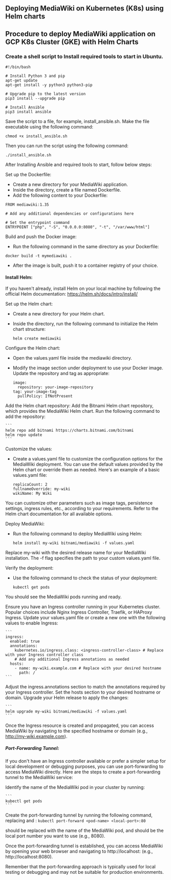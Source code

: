 ## Deploying MediaWiki on Kubernetes (K8s) using Helm charts

## Procedure to deploy MediaWiki application on GCP K8s Cluster (GKE) with Helm Charts

### Create a shell script to Install required tools to start in Ubuntu.

```
#!/bin/bash

# Install Python 3 and pip
apt-get update
apt-get install -y python3 python3-pip

# Upgrade pip to the latest version
pip3 install --upgrade pip

# Install Ansible
pip3 install ansible
```
Save the script to a file, for example, install_ansible.sh. Make the file executable using the following command:

```
chmod +x install_ansible.sh
```
Then you can run the script using the following command:

```
./install_ansible.sh
```
After Installing Ansible and required tools to start, follow below steps:

Set up the Dockerfile:
  - Create a new directory for your MediaWiki application.
  - Inside the directory, create a file named Dockerfile.
  - Add the following content to your Dockerfile:

```
FROM mediawiki:1.35

# Add any additional dependencies or configurations here

# Set the entrypoint command
ENTRYPOINT ["php", "-S", "0.0.0.0:8080", "-t", "/var/www/html"]
```

Build and push the Docker image:
  - Run the following command in the same directory as your Dockerfile:

```
docker build -t mymediawiki .
```
  - After the image is built, push it to a container registry of your choice.

#### Install Helm: 
If you haven't already, install Helm on your local machine by following the official Helm documentation: https://helm.sh/docs/intro/install/

Set up the Helm chart:
  - Create a new directory for your Helm chart.
  - Inside the directory, run the following command to initialize the Helm chart structure:

    ```
    helm create mediawiki
    ```

Configure the Helm chart:
  - Open the values.yaml file inside the mediawiki directory.
  - Modify the image section under deployment to use your Docker image. Update the repository and tag as appropriate:

    ```
    image:
      repository: your-image-repository
    tag: your-image-tag
      pullPolicy: IfNotPresent
    ```

Add the Helm chart repository: Add the Bitnami Helm chart repository, which provides the MediaWiki Helm chart. Run the following command to add the repository:

    ```
    helm repo add bitnami https://charts.bitnami.com/bitnami
    helm repo update
    ```
Customize the values: 
  - Create a values.yaml file to customize the configuration options for the MediaWiki deployment. You can use the default values provided by the Helm chart or override them as needed. Here's an example of a basic values.yaml file:

    ```
    replicaCount: 2
    fullnameOverride: my-wiki
    wikiName: My Wiki
    ```
You can customize other parameters such as image tags, persistence settings, ingress rules, etc., according to your requirements. Refer to the Helm chart documentation for all available options.

Deploy MediaWiki: 
  - Run the following command to deploy MediaWiki using Helm:

    ```
    helm install my-wiki bitnami/mediawiki -f values.yaml
    ```
Replace my-wiki with the desired release name for your MediaWiki installation. The -f flag specifies the path to your custom values.yaml file.

Verify the deployment: 
  - Use the following command to check the status of your deployment:

    ```
    kubectl get pods
    ```
    
You should see the MediaWiki pods running and ready.

Ensure you have an Ingress controller running in your Kubernetes cluster. Popular choices include Nginx Ingress Controller, Traefik, or HAProxy Ingress.
Update your values.yaml file or create a new one with the following values to enable Ingress:

    ```
    ingress:
      enabled: true
      annotations:
        kubernetes.io/ingress.class: <ingress-controller-class> # Replace with your Ingress controller class
        # Add any additional Ingress annotations as needed
      hosts:
        - name: my-wiki.example.com # Replace with your desired hostname
          path: /
    ```
    
Adjust the ingress.annotations section to match the annotations required by your Ingress controller. Set the hosts section to your desired hostname or domain.
Upgrade your Helm release to apply the changes:

    ```
    helm upgrade my-wiki bitnami/mediawiki -f values.yaml
    ```
Once the Ingress resource is created and propagated, you can access MediaWiki by navigating to the specified hostname or domain (e.g., http://my-wiki.example.com).

##### Port-Forwarding Tunnel:

If you don't have an Ingress controller available or prefer a simpler setup for local development or debugging purposes, you can use port-forwarding to access MediaWiki directly.
Here are the steps to create a port-forwarding tunnel to the MediaWiki service:

Identify the name of the MediaWiki pod in your cluster by running:

    ```
    kubectl get pods
    ```
Create the port-forwarding tunnel by running the following command, replacing <pod-name> and <local-port>:
    ```
    kubectl port-forward <pod-name> <local-port>:80
    ```
    
<pod-name> should be replaced with the name of the MediaWiki pod, and <local-port> should be the local port number you want to use (e.g., 8080).

Once the port-forwarding tunnel is established, you can access MediaWiki by opening your web browser and navigating to http://localhost:<local-port> (e.g., http://localhost:8080).

Remember that the port-forwarding approach is typically used for local testing or debugging and may not be suitable for production environments.



